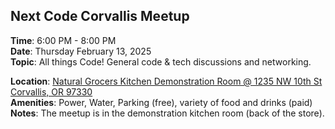 ## Next Code Corvallis Meetup

**Time**: 6:00 PM - 8:00 PM<br>
**Date**: Thursday February 13, 2025<br>
**Topic**: All things Code! General code & tech discussions and networking.

**Location**: [Natural Grocers Kitchen Demonstration Room @ 1235 NW 10th St Corvallis, OR 97330](https://maps.app.goo.gl/gHs9tzfvrwq3XjoLA)<br>
**Amenities**: Power, Water, Parking (free), variety of food and drinks (paid)<br> 
**Notes**: The meetup is in the demonstration kitchen room (back of the store).
